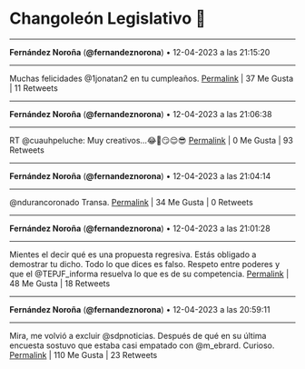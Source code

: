 # Changoleón Legislativo 🙈
*****
**Fernández Noroña** (**@fernandeznorona**) • 12-04-2023 a las 21:15:20
*****
Muchas felicidades @1jonatan2 en tu cumpleaños.
[Permalink](https://twitter.com/fernandeznorona/status/1646381531815088129) | 37 Me Gusta | 11 Retweets
*****
**Fernández Noroña** (**@fernandeznorona**) • 12-04-2023 a las 21:06:38
*****
RT @cuauhpeluche: Muy creativos...😂🤣😏😌😎
[Permalink](https://twitter.com/fernandeznorona/status/1646379343030124545) | 0 Me Gusta | 93 Retweets
*****
**Fernández Noroña** (**@fernandeznorona**) • 12-04-2023 a las 21:04:14
*****
@ndurancoronado Transa.
[Permalink](https://twitter.com/fernandeznorona/status/1646378741617270784) | 34 Me Gusta | 0 Retweets
*****
**Fernández Noroña** (**@fernandeznorona**) • 12-04-2023 a las 21:01:28
*****
Mientes el decir qué es una propuesta regresiva. Estás obligado a demostrar tu dicho. Todo lo que dices es falso. Respeto entre poderes y que el @TEPJF_informa resuelva lo que es de su competencia.
[Permalink](https://twitter.com/fernandeznorona/status/1646378043253075972) | 48 Me Gusta | 18 Retweets
*****
**Fernández Noroña** (**@fernandeznorona**) • 12-04-2023 a las 20:59:11
*****
Mira, me volvió a excluir @sdpnoticias. Después de qué en su última encuesta sostuvo que estaba casi empatado con @m_ebrard. Curioso.
[Permalink](https://twitter.com/fernandeznorona/status/1646377470420226050) | 110 Me Gusta | 23 Retweets